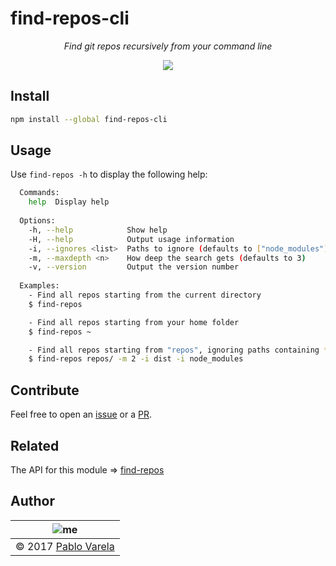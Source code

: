 # find-repos-cli

<p align="center">
  <i>Find git repos recursively from your command line</i>
</p>
<p align="center">
  <a href="https://www.npmjs.com/package/find-repos-cli"><img src="https://img.shields.io/npm/dt/find-repos-cli.svg" /></a>
</p>

## Install

```bash
npm install --global find-repos-cli
```

## Usage

Use `find-repos -h` to display the following help:

```bash
  Commands:
    help  Display help
  
  Options:
    -h, --help            Show help
    -H, --help            Output usage information
    -i, --ignores <list>  Paths to ignore (defaults to ["node_modules"])
    -m, --maxdepth <n>    How deep the search gets (defaults to 3)
    -v, --version         Output the version number
  
  Examples:
    - Find all repos starting from the current directory
    $ find-repos

    - Find all repos starting from your home folder
    $ find-repos ~

    - Find all repos starting from "repos", ignoring paths containing *dist* or *node_modules*, and looking only 2 levels deep
    $ find-repos repos/ -m 2 -i dist -i node_modules
```

## Contribute

Feel free to open an [issue](https://github.com/pablopunk/find-repos/issues/new) or a [PR](https://github.com/pablopunk/find-repos/compare).

## Related

The API for this module => [find-repos](https://github.com/pablopunk/find-repos)

## Author

| ![me](https://www.gravatar.com/avatar/fa50aeff0ddd6e63273a068b04353d9d?s=100) |
| ----------------------------------------------------------------------------- |
| © 2017 [Pablo Varela](https://twitter.com/pablopunk)                          |
